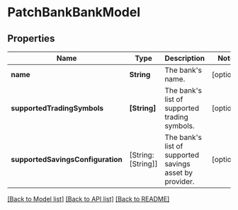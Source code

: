 # PatchBankBankModel

## Properties
Name | Type | Description | Notes
------------ | ------------- | ------------- | -------------
**name** | **String** | The bank&#39;s name. | [optional] 
**supportedTradingSymbols** | **[String]** | The bank&#39;s list of supported trading symbols. | [optional] 
**supportedSavingsConfiguration** | [String: [String]] | The bank&#39;s list of supported savings asset by provider. | [optional] 

[[Back to Model list]](../README.md#documentation-for-models) [[Back to API list]](../README.md#documentation-for-api-endpoints) [[Back to README]](../README.md)


